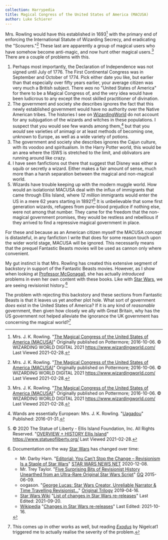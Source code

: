```yaml
---
collection: Harrypedia
title: Magical Congress of the United States of America (MACUSA)
author: Luke Schierer
---
```


Mrs. Rowling would have this established in 1693[^210228-8] with the primary 
end of enforcing the International Statute of Wizarding Secrecy, and 
eradicating the "Scourers."[^210228-9]  These last are apparently a group of
magical users who have somehow become anti-magic, and now hunt other magical
users.[^210228-10]  There are a couple of problems with this.

1. Perhaps most importantly, the Declaration of Independence was not signed
	 until July of 1776.  The First Continental Congress was in September and
	 October of 1774.  Pick either date you like, but earlier than that especially
	 over fifty years earlier, your average citizen was very much a British
	 subject.  There *was* no "United States of America" for there to be a Magical
	 Congress of, and the very idea would have been ludicrous to any except the
	 most skilled practitioner of divination.  
2. The government and society she describes ignores the fact that this newly
	 established government would have no authority over the Native American
	 tribes.  The histories I see on [WizardingWorld][ww] do not account for any
	 subjugation of the wizards and witches in these populations.  I suspect that
	 you would see few wands among them,[^220715-2] but that you *would*
	 see varieties of animagi or at least methods of becoming one, unknown
	 to Europe, as well as a wide variety of potions.  
3. The government and society she describes ignores the Cajun culture, with its
	 voodoo and spiritualism.  In the Harry Potter world, this would be an area
	 where the ISWS is stretched to the limit, and oblivators are running around
	 like crazy.
4. I have seen fanfictions out there that suggest that Disney was either a squib
	 or secretly a wizard.  Either makes a fair amount of sense, much more than a
	 harsh separation between the magical and non-magical world. 
5. Wizards have trouble keeping up with the modern muggle world.  How would an
	 isolationist MACUSA deal with the influx of immigrants that came through
	 Ellis Island, where *12 million* immigrants would enter the US in a mere 62
	 years starting in 1892?[^210228-11]  It is unbelievable that some first
	 generation wizards, refugees from pure-blood prejudice if nothing else, were
	 not among that number.  They came for the freedom that the non-magical
	 government promises, they would be restless and rebellious if they arrived to
	 find a repressive magical government in place. 

For these and because as an American citizen myself the MACUSA concept is
distasteful, in any fanfiction I write that does for some reason touch upon the
wider world stage, MACUSA will be ignored.  This necessarily means that the
prequel Fantastic Beasts movies will be used as cannon only where convenient. 

My gut instinct is that Mrs. Rowling has created this extensive segment of
backstory in support of the Fantastic Beasts movies.  However, as I show when
looking at [Professor McGonagall][MM1], she has actually *introduced* problems
in even her own content with these books.  Like with [Star Wars][], we are
seeing revisionist history.[^211018-4]

The problem with rejecting this backstory and these sections from Fantastic
Beasts is that it leaves us yet another plot hole.  What sort of government
*does* exist in the United States of America?  If it is any kind of *reasonable*
government, then given how closely we ally with Great Britain, why has the US
government not helped alleviate the ignorance the UK government has concerning
the magical world?[^211210-1]

[MM1]: <../people/McGonagall/Minerva/>

[Star Wars]: https://www.starwars.com/

[ww]: https://www.wizardingworld.com/

[^211210-1]: This comes up in other works as well, but reading
  _[Exodus](https://www.fanfiction.net/s/11460241)_ by Nigelcat1 triggered me to
  actually realise the severity of the problem.  

[^220715-2]: Wands are essentially European: Mrs. J. K. Rowling.
    "[Uagadou](https://www.rowlingindex.org/work/pmuag/)"
    Published: 2016-01-31. 

[^211018-4]: Documentation on the way [Star Wars](https://www.starwars.com/) has
    changed over time: 
    * Mr. Darby Harn. "[Editorial: You Can’t Stop the Change – Revisionism Is a
      Staple of Star
      Wars](https://www.starwarsnewsnet.com/2020/12/editorial-revisionism-is-the-point-of-star-wars.html)"
      [STAR WARS NEWS NET](https://www.starwarsnewsnet.com/)
      2020-12-08.
    * Mr. Trey Taylor.
      "[Five Surprising Bits of Revisionist History Unearthed from an Ultra-Rare
      Original Star Wars
      Script](https://www.gq.com/story/original-star-wars-script-revelations)"
      [GQ](https://www.gq.com/) 2015-06-09.
    * oogason. "[George Lucas: Star Wars Creator, Unreliable Narrator & Time
      Travelling
      Revisionist...](https://originaltrilogy.com/topic/George-Lucas-Star-Wars-Creator-Unreliable-Narrator-Time-Travelling-Revisionist/id/66986)"
      [Original Trilogy](https://originaltrilogy.com/) 2019-04-16.
    * [Star Wars Wiki](https://starwars.fandom.com/wiki)
      "[List of changes in Star Wars
      re-releases](https://starwars.fandom.com/wiki/List_of_changes_in_Star_Wars_re-releases)"
      Last Edited: 2021-09-20.
    * [Wikipedia](https://en.wikipedia.org/)
      "[Changes in Star Wars
      re-releases](https://en.wikipedia.org/wiki/Changes_in_Star_Wars_re-releases)"
      Last Edited: 2021-10-16.

[^210228-8]: Mrs. J. K. Rowling. 
    "[The Magical Congress of the United States of America (MACUSA)](https://www.wizardingworld.com/writing-by-jk-rowling/macusa)" 
    Originally published on Pottermore; 2016-10-06.  © WIZARDING WORLD DIGITAL 2021 https://www.wizardingworld.com/ Last Viewed 2021-02-28.

[^210228-9]: Mrs. J. K. Rowling. 
    "[The Magical Congress of the United States of America (MACUSA)](https://www.wizardingworld.com/writing-by-jk-rowling/macusa)" 
    Originally published on Pottermore; 2016-10-06.  © WIZARDING WORLD DIGITAL 2021 https://www.wizardingworld.com/ Last Viewed 2021-02-28.

[^210228-10]: Mrs. J. K. Rowling. 
    "[The Magical Congress of the United States of America (MACUSA)](https://www.wizardingworld.com/writing-by-jk-rowling/macusa)" 
    Originally published on Pottermore; 2016-10-06.  © WIZARDING WORLD DIGITAL 2021 https://www.wizardingworld.com/ Last Viewed 2021-02-28.

[^210228-11]: © 2020 The Statue of Liberty - Ellis Island Foundation, Inc. All
    Rights Reserved.  "[OVERVIEW + HISTORY Ellis	Island](https://www.statueofliberty.org/ellis-island/overview-history/)"
    https://www.statueofliberty.org/ Last Viewed 2021-02-28.

